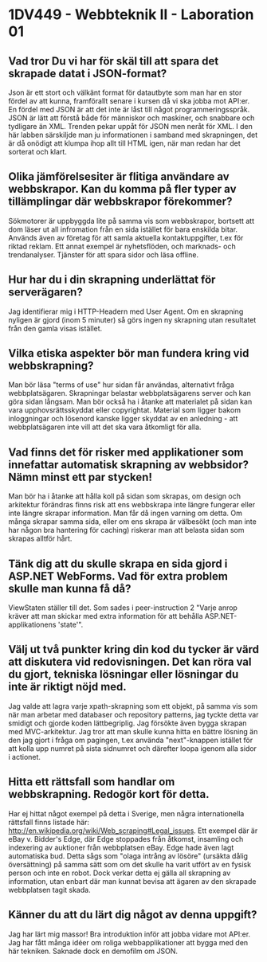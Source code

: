 <h1>1DV449 - Webbteknik II - Laboration 01</h1>
<h2>Vad tror Du vi har för skäl till att spara det skrapade datat i JSON-format?</h2>
<p>
Json är ett stort och välkänt format för datautbyte som man har en stor fördel av att kunna, framförallt senare i kursen då vi ska jobba mot API:er. En fördel med JSON är att det inte är låst till något programmeringsspråk. JSON är lätt att förstå både för människor och maskiner, och snabbare och tydligare än XML. Trenden pekar uppåt för JSON men neråt för XML. I den här labben särskiljde man ju informationen i samband med skrapningen, det är då onödigt att klumpa ihop allt till HTML igen, när man redan har det sorterat och klart.
</p>
<h2>Olika jämförelsesiter är flitiga användare av webbskrapor. Kan du komma på fler typer av tillämplingar där webbskrapor förekommer?</h2>
<p>
Sökmotorer är uppbyggda lite på samma vis som webbskrapor, bortsett att dom läser ut all infromation från en sida istället för bara enskilda bitar. Används även av företag för att samla aktuella kontaktuppgifter, t.ex för riktad reklam. Ett annat exempel är nyhetsflöden, och marknads- och trendanalyser. Tjänster för att spara sidor och läsa offline.
</p>
<h2>Hur har du i din skrapning underlättat för serverägaren?</h2>
<p>
Jag identifierar mig i HTTP-Headern med User Agent. Om en skrapning nyligen är gjord (inom 5 minuter) så görs ingen ny skrapning utan resultatet från den gamla visas istället.
</p>
<h2>Vilka etiska aspekter bör man fundera kring vid webbskrapning?</h2>
<p>
Man bör läsa "terms of use" hur sidan får användas, alternativt fråga webbplatsägaren. Skrapningar belastar webbplatsägarens server och kan göra sidan långsam. Man bör också ha i åtanke att materialet på sidan kan vara upphovsrättsskyddat eller copyrightat. Material som ligger bakom inloggningar och lösenord kanske ligger skyddat av en anledning - att webbplatsägaren inte vill att det ska vara åtkomligt för alla.
</p>
<h2>Vad finns det för risker med applikationer som innefattar automatisk skrapning av webbsidor? Nämn minst ett par stycken!</h2>
<p>
Man bör ha i åtanke att hålla koll på sidan som skrapas, om design och arkitektur förändras finns risk att ens webbskrapa inte längre fungerar eller inte längre skrapar information. Man får då ingen varning om detta. Om många skrapar samma sida, eller om ens skrapa är välbesökt (och man inte har någon bra hantering för caching) riskerar man att belasta sidan som skrapas alltför hårt.
</p>
<h2>Tänk dig att du skulle skrapa en sida gjord i ASP.NET WebForms. Vad för extra problem skulle man kunna få då?</h2>
<p>
ViewStaten ställer till det. Som sades i peer-instruction 2 "Varje anrop kräver att man skickar med extra information för att behålla ASP.NET-applikationens 'state'".
</p>
<h2>Välj ut två punkter kring din kod du tycker är värd att diskutera vid redovisningen. Det kan röra val du gjort, tekniska lösningar eller lösningar du inte är riktigt nöjd med.</h2>
<p>
Jag valde att lagra varje xpath-skrapning som ett objekt, på samma vis som när man arbetar med databaser och repository patterns, jag tyckte detta var smidigt och gjorde koden lättbegriplig. Jag försökte även bygga skrapan med MVC-arkitektur. Jag tror att man skulle kunna hitta en bättre lösning än den jag gjort i fråga om pagingen, t.ex använda "next"-knappen istället för att kolla upp numret på sista sidnumret och därefter loopa igenom alla sidor i actionet.
</p>
<h2>Hitta ett rättsfall som handlar om webbskrapning. Redogör kort för detta.</h2>
<p>
Har ej hittat något exempel på detta i Sverige, men några internationella rättsfall finns listade här: <a href="http://en.wikipedia.org/wiki/Web_scraping#Legal_issues">http://en.wikipedia.org/wiki/Web_scraping#Legal_issues</a>. Ett exempel där är eBay v. Bidder's Edge, där Edge stoppades från åtkomst, insamling och indexering av auktioner från webbplatsen eBay. Edge hade även lagt automatiska bud. Detta sågs som "olaga intrång av lösöre" (ursäkta dålig översättning) på samma sätt som om det skulle ha varit utfört av en fysisk person och inte en robot. Dock verkar detta ej gälla all skrapning av information, utan enbart där man kunnat bevisa att ägaren av den skrapade webbplatsen tagit skada.
</p>
<h2>Känner du att du lärt dig något av denna uppgift?</h2>
<p>
Jag har lärt mig massor! Bra introduktion inför att jobba vidare mot API:er. Jag har fått många idéer om roliga webbapplikationer att bygga med den här tekniken. Saknade dock en demofilm om JSON.
</p>

